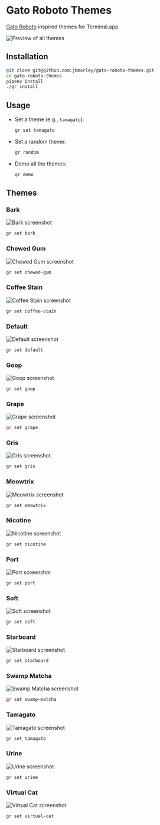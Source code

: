 # Gato Roboto Themes

[Gato Roboto](https://gatoroboto.com) inspired themes for Terminal.app

![Preview of all themes](previews/preview-light-1s.gif)

## Installation

```zsh
git clone git@github.com:jbmorley/gato-roboto-themes.git
cd gato-roboto-themes
pipenv install
./gr install
```

## Usage

- Set a theme (e.g., `tamagato`):

  ```zsh
  gr set tamagato
  ```

- Set a random theme:

  ```zsh
  gr random
  ```

- Demo all the themes:

  ```zsh
  gr demo
  ```

## Themes

### Bark

![Bark screenshot](images/bark.png)

```zsh
gr set bark
```

### Chewed Gum

![Chewed Gum screenshot](images/chewed-gum.png)

```zsh
gr set chewed-gum
```

### Coffee Stain

![Coffee Stain screenshot](images/coffee-stain.png)

```zsh
gr set coffee-stain
```

### Default

![Default screenshot](images/default.png)

```zsh
gr set default
```

### Goop

![Goop screenshot](images/goop.png)

```zsh
gr set goop
```

### Grape

![Grape screenshot](images/grape.png)

```zsh
gr set grape
```

### Gris

![Gris screenshot](images/gris.png)

```zsh
gr set gris
```

### Meowtrix

![Meowtrix screenshot](images/meowtrix.png)

```zsh
gr set meowtrix
```

### Nicotine

![Nicotine screenshot](images/nicotine.png)

```zsh
gr set nicotine
```

### Port

![Port screenshot](images/port.png)

```zsh
gr set port
```

### Soft

![Soft screenshot](images/soft.png)

```zsh
gr set soft
```

### Starboard

![Starboard screenshot](images/starboard.png)

```zsh
gr set starboard
```

### Swamp Matcha

![Swamp Matcha screenshot](images/swamp-matcha.png)

```zsh
gr set swamp-matcha
```

### Tamagato

![Tamagato screenshot](images/tamagato.png)

```zsh
gr set tamagato
```

### Urine

![Urine screenshot](images/urine.png)

```zsh
gr set urine
```

### Virtual Cat

![Virtual Cat screenshot](images/virtual-cat.png)

```zsh
gr set virtual-cat
```
